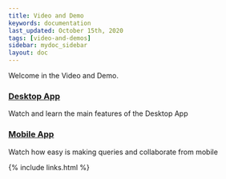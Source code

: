 ```yaml
---
title: Video and Demo
keywords: documentation
last_updated: October 15th, 2020
tags: [video-and-demos]
sidebar: mydoc_sidebar
layout: doc
---
```


Welcome in the Video and Demo. 

### [Desktop App](/docs/askdata-webapp-video)

Watch and learn the main features of the Desktop App

### [Mobile App](/docs/askdata-mobile-app-video-demo)

Watch how easy is making queries and collaborate from mobile

{% include links.html %}

